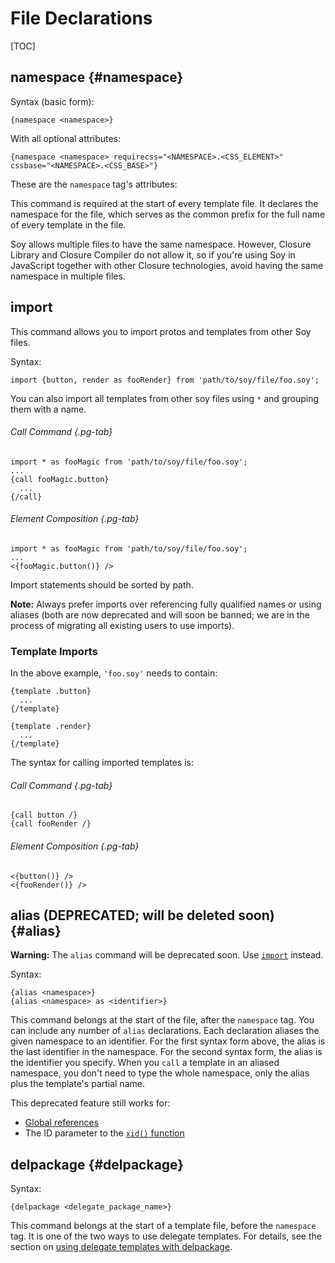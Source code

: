 # File Declarations


[TOC]

## namespace {#namespace}

Syntax (basic form):

```soy
{namespace <namespace>}
```

With all optional attributes:

```soy
{namespace <namespace> requirecss="<NAMESPACE>.<CSS_ELEMENT>" cssbase="<NAMESPACE>.<CSS_BASE>"}
```

These are the `namespace` tag's attributes:

<!--#include file="common-attributes-include.md"-->

This command is required at the start of every template file. It declares the
namespace for the file, which serves as the common prefix for the full name of
every template in the file.

Soy allows multiple files to have the same namespace. However, Closure Library
and Closure Compiler do not allow it, so if you're using Soy in JavaScript
together with other Closure technologies, avoid having the same namespace in
multiple files.

## import

This command allows you to import protos and templates from other Soy files.

Syntax:

```soy
import {button, render as fooRender} from 'path/to/soy/file/foo.soy';
```

You can also import all templates from other soy files using `*` and grouping
them with a name.

<section class="polyglot">

###### Call Command {.pg-tab}

```soy
import * as fooMagic from 'path/to/soy/file/foo.soy';
...
{call fooMagic.button}
  ...
{/call}
```

###### Element Composition {.pg-tab}

```soy
import * as fooMagic from 'path/to/soy/file/foo.soy';
...
<{fooMagic.button()} />
```

</section>

Import statements should be sorted by path.

**Note:** Always prefer imports over referencing fully qualified names or using
aliases (both are now deprecated and will soon be banned; we are in the process
of migrating all existing users to use imports).

### Template Imports

In the above example, `'foo.soy'` needs to contain:

```soy
{template .button}
  ...
{/template}

{template .render}
  ...
{/template}
```

The syntax for calling imported templates is:

<section class="polyglot">

###### Call Command {.pg-tab}

```soy
{call button /}
{call fooRender /}
```

###### Element Composition {.pg-tab}

```soy
<{button()} />
<{fooRender()} />
```

</section>


## alias (DEPRECATED; will be deleted soon) {#alias}

**Warning:** The `alias` command will be deprecated soon. Use
[`import`](#import) instead.

Syntax:

```soy
{alias <namespace>}
{alias <namespace> as <identifier>}
```

This command belongs at the start of the file, after the `namespace` tag. You
can include any number of `alias` declarations. Each declaration aliases the
given namespace to an identifier. For the first syntax form above, the alias is
the last identifier in the namespace. For the second syntax form, the alias is
the identifier you specify. When you `call` a template in an aliased namespace,
you don't need to type the whole namespace, only the alias plus the template's
partial name.

This deprecated feature still works for:

*   [Global references](expressions#globals)
*   The ID parameter to the [`xid()` function](functions#xid)

## delpackage {#delpackage}

Syntax:

```soy
{delpackage <delegate_package_name>}
```

This command belongs at the start of a template file, before the `namespace`
tag. It is one of the two ways to use delegate templates. For details, see the
section on [using delegate templates with delpackage](delegate-templates.md).
